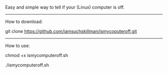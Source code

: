 Easy and simple way to tell if your (Linux) computer is off.



---------------------------------------------------------------------



How to download:

git clone https://github.com/iamsuchskillman/ismycoputeroff.git

---------------------------------------------

How to use:


chmod +x ismycomputeroff.sh

./ismycomputeroff.sh
